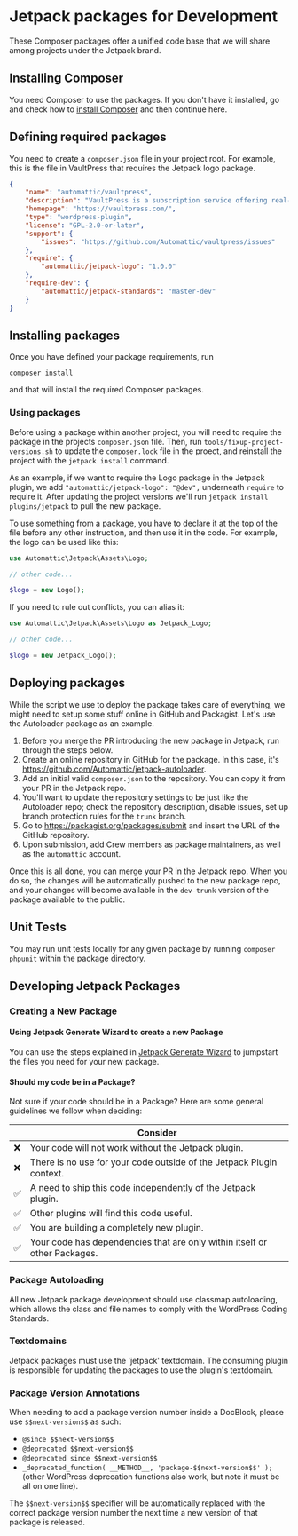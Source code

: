 # Jetpack packages for Development

These Composer packages offer a unified code base that we will share among projects under the Jetpack brand.

## Installing Composer

You need Composer to use the packages. If you don't have it installed, go and check how to [install Composer](https://github.com/Automattic/jetpack/blob/trunk/docs/development-environment.md#composer) and then continue here.

## Defining required packages

You need to create a `composer.json` file in your project root. For example, this is the file in VaultPress that requires the Jetpack logo package.

```json
{
    "name": "automattic/vaultpress",
    "description": "VaultPress is a subscription service offering real-time backup, automated security scanning, and support from WordPress experts.",
    "homepage": "https://vaultpress.com/",
    "type": "wordpress-plugin",
    "license": "GPL-2.0-or-later",
    "support": {
    	"issues": "https://github.com/Automattic/vaultpress/issues"
    },
    "require": {
        "automattic/jetpack-logo": "1.0.0"
    },
    "require-dev": {
        "automattic/jetpack-standards": "master-dev"
    }
}
```

## Installing packages

Once you have defined your package requirements, run

```
composer install
```

and that will install the required Composer packages.

### Using packages

Before using a package within another project, you will need to require the package in the projects `composer.json` file. Then, run `tools/fixup-project-versions.sh` to update the `composer.lock` file in the proect, and reinstall the project with the `jetpack install` command.

As an example, if we want to require the Logo package in the Jetpack plugin, we add `"automattic/jetpack-logo": "@dev",` underneath `require` to require it. After updating the project versions we'll run `jetpack install plugins/jetpack` to pull the new package.

To use something from a package, you have to declare it at the top of the file before any other instruction, and then use it in the code. For example, the logo can be used like this:

```php
use Automattic\Jetpack\Assets\Logo;

// other code...

$logo = new Logo();
```

If you need to rule out conflicts, you can alias it:

```php
use Automattic\Jetpack\Assets\Logo as Jetpack_Logo;

// other code...

$logo = new Jetpack_Logo();
```

## Deploying packages

While the script we use to deploy the package takes care of everything, we might need to setup some stuff online in GitHub and Packagist. Let's use the Autoloader package as an example. 

1. Before you merge the PR introducing the new package in Jetpack, run through the steps below.
2. Create an online repository in GitHub for the package. In this case, it's https://github.com/Automattic/jetpack-autoloader.
3. Add an initial valid `composer.json` to the repository. You can copy it from your PR in the Jetpack repo.
4. You'll want to update the repository settings to be just like the Autoloader repo; check the repository description, disable issues, set up branch protection rules for the `trunk` branch.
5. Go to https://packagist.org/packages/submit and insert the URL of the GitHub repository.
6. Upon submission, add Crew members as package maintainers, as well as the `automattic` account.


Once this is all done, you can merge your PR in the Jetpack repo. When you do so, the changes will be automatically pushed to the new package repo, and your changes will become available in the `dev-trunk` version of the package available to the public.

## Unit Tests
You may run unit tests locally for any given package by running `composer phpunit` within the package directory.

## Developing Jetpack Packages

### Creating a New Package

#### Using Jetpack Generate Wizard to create a new Package

You can use the steps explained in [Jetpack Generate Wizard](https://github.com/Automattic/jetpack/blob/trunk/docs/monorepo.md#jetpack-generate-wizard) to jumpstart the files you need for your new package.

#### Should my code be in a Package?

Not sure if your code should be in a Package? Here are some general guidelines we follow when deciding: 

|   | Consider |
|---|---|
| ❌ | Your code will not work without the Jetpack plugin. |
| ❌ | There is no use for your code outside of the Jetpack Plugin context. |
| ✅ | A need to ship this code independently of the Jetpack plugin. |
| ✅ | Other plugins will find this code useful. |
| ✅ | You are building a completely new plugin. |
| ✅ | Your code has dependencies that are only within itself or other Packages. |

### Package Autoloading

All new Jetpack package development should use classmap autoloading, which allows the class and file names to comply with the WordPress Coding Standards.

### Textdomains

Jetpack packages must use the 'jetpack' textdomain. The consuming plugin is responsible for updating the packages to use the plugin's textdomain.

### Package Version Annotations

When needing to add a package version number inside a DocBlock, please use `$$next-version$$` as such:

- `@since $$next-version$$`
- `@deprecated $$next-version$$`
- `@deprecated since $$next-version$$`
- `_deprecated_function( __METHOD__, 'package-$$next-version$$' );` (other WordPress deprecation functions also work, but note it must be all on one line).

The `$$next-version$$` specifier will be automatically replaced with the correct package version number the next time a new version of that package is released.
